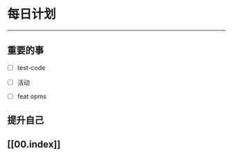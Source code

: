 
# 每日计划
---
## 重要的事

- [ ]  test-code
- [ ]  活动
- [ ]  feat opms



## 提升自己

  



## [[00.index]]










